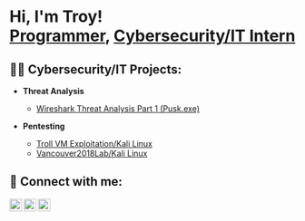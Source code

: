 <h1>Hi, I'm Troy! <br/><a href="https://github.com/TroyKnights">Programmer</a>, <a href="www.linkedin.com/in/troy-knights-115b7864">Cybersecurity/IT Intern</a>

<h2>👨‍💻 Cybersecurity/IT Projects:</h2>

- <b>Threat Analysis</b>
  - [Wireshark Threat Analysis Part 1 (Pusk.exe)](https://github.com/TroyKnights/Threatanalyis1)


- <b>Pentesting</b>
  - [Troll VM Exploitation/Kali Linux](https://github.com/TroyKnights/KalitrollPentest)
  - [Vancouver2018Lab/Kali Linux](https://github.com/TroyKnights/Vancouver2018Lab)


<h2> 🤳 Connect with me:</h2>

[<img align="left" alt="JoshMadakor | YouTube" width="22px" src="https://cdn.jsdelivr.net/npm/simple-icons@v3/icons/youtube.svg" />][youtube]
[<img align="left" alt="JoshMadakor | Twitter" width="22px" src="https://cdn.jsdelivr.net/npm/simple-icons@v3/icons/twitter.svg" />][twitter]
[<img align="left" alt="JoshMadakor | LinkedIn" width="22px" src="https://cdn.jsdelivr.net/npm/simple-icons@v3/icons/linkedin.svg" />][linkedin]

[twitter]: https://twitter.com/joshmadakor
[youtube]: https://www.youtube.com/c/joshmadakor
[instagram]: https://www.instagram.com/joshmadakor/
[linkedin]: https://linkedin.com/in/joshmadakor

<!--
**joshmadakor1/joshmadakor1** is a ✨ _special_ ✨ repository because its `README.md` (this file) appears on your GitHub profile.

Here are some ideas to get you started:

- 🔭 I’m currently working on ...
- 🌱 I’m currently learning ...
- 👯 I’m looking to collaborate on ...
- 🤔 I’m looking for help with ...
- 💬 Ask me about ...
- 📫 How to reach me: ...
- 😄 Pronouns: ...
- ⚡ Fun fact: ...
-->
